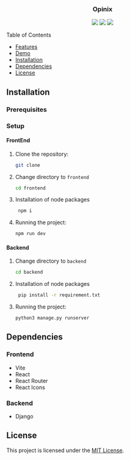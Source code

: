 <h3 align="center">Opinix</h3>
<p align="center">
  <img src="https://img.shields.io/badge/python-3670A0?style=for-the-badge&logo=python&logoColor=ffdd54"> 
  <img src="https://img.shields.io/badge/django-%23092E20.svg?style=for-the-badge&logo=django&logoColor=white">
  <img src="https://img.shields.io/badge/React-20232A?style=for-the-badge&logo=react&logoColor=61DAFB">
</p

## Table of Contents

- [Features](#features)
- [Demo](#demo)
- [Installation](#installation)
- [Dependencies](#dependencies)
- [License](#license)

## Installation

### Prerequisites



### Setup

#### FrontEnd

1. Clone the repository:

   ```bash
   git clone 
   ```

2. Change directory to `frontend`

   ```bash
   cd frontend
   ```

3. Installation of node packages

   ```bash
    npm i
   ```

4. Running the project:

   ```bash
   npm run dev
   ```

#### Backend

1. Change directory to `backend`

   ```bash
   cd backend
   ```

2. Installation of node packages

   ```bash
    pip install -r requirement.txt
   ```

3. Running the project:

   ```bash
   python3 manage.py runserver
   ```


## Dependencies

### Frontend
- Vite
- React
- React Router
- React Icons


### Backend
- Django


## License

This project is licensed under the [MIT License](/LICENSE).